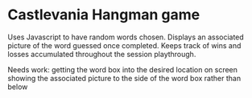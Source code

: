 # Castlevania Hangman game

Uses Javascript to have random words chosen.  Displays an associated picture of the word guessed once completed.  Keeps track of wins and losses accumulated throughout the session playthrough.

Needs work: getting the word box into the desired location on screen
            showing the associated picture to the side of the word box rather than below
